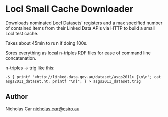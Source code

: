 # LocI Small Cache Downloader
Downloads nominated LocI Datasets' registers and a max specified number of contained items from their Linked Data APIs via HTTP to build a small LocI test cache.

Takes about 45min to run if doing 100s.

Sores everything as local n-triples RDF files for ease of command line concatenation.

n-triples -> trig like this:

`-$ { printf "<http://linked.data.gov.au/dataset/asgs2011> {\n\n"; cat asgs2011_dataset.nt; printf "\n}"; } > asgs2011_dataset.trig`


## Author
Nicholas Car
<nicholas.car@csiro.au>
